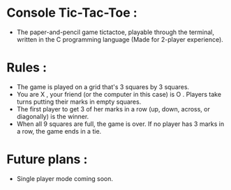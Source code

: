 # Console Tic-Tac-Toe :
- The paper-and-pencil game tictactoe, playable through the terminal, written in the C programming language (Made for 2-player experience).
# Rules :
- The game is played on a grid that's 3 squares by 3 squares.
- You are X , your friend (or the computer in this case) is O . Players take turns putting their marks in empty squares.
- The first player to get 3 of her marks in a row (up, down, across, or diagonally) is the winner.
- When all 9 squares are full, the game is over. If no player has 3 marks in a row, the game ends in a tie.
# Future plans :
- Single player mode coming soon.
